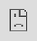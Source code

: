 <html> <head> <meta name="viewport" content="width=device-width, initial-scale=1.0, maximum-scale=1.0, user-scalable=0"> <title>Lanscape</title> <style type="text/css"> html{ margin: 0; height: 100%; overflow: hidden; } iframe{ position: absolute; left:0; right:0; bottom:0; top:0; border:0; } </style> </head> <body> <iframe id="typeform-full" width="100%" height="100%" frameborder="0" src="https://gautham12.typeform.com/to/uXqGdn"></iframe> <script type="text/javascript" src="https://embed.typeform.com/embed.js"></script> </body> </html>
